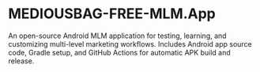 # MEDIOUSBAG-FREE-MLM.App
An open-source Android MLM application for testing, learning, and customizing multi-level marketing workflows. Includes Android app source code, Gradle setup, and GitHub Actions for automatic APK build and release.
